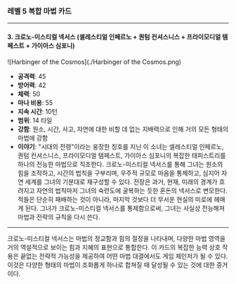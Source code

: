 ### 레벨 5 복합 마법 카드

---

#### 3. 크로노-미스티컬 넥서스 (셀레스티얼 인페르노 + 퀀텀 컨셔스니스 + 프라이모디얼 템페스트 + 가이아스 심포니)
 ![Harbinger of the Cosmos](./Harbinger of the Cosmos.png)

- **공격력**: 45
- **방어력**: 42
- **체력**: 50
- **마나 비용**: 55
- **지속 시간**: 10턴
- **범위**: 14 타일
- **강함**: 원소, 시간, 사고, 자연에 대한 비할 데 없는 지배력으로 인해 거의 모든 형태의 마법에 강함
- **이야기**: "시대의 전령"이라는 웅장한 칭호를 지닌 이 소녀는 셀레스티얼 인페르노, 퀀텀 컨셔스니스, 프라이모디얼 템페스트, 가이아스 심포니의 복잡한 태피스트리를 하나의 전능한 마법으로 직조한다. 크로노-미스티컬 넥서스를 통해 그녀는 원소의 힘을 조작하고, 시간의 법칙을 구부리며, 우주적 규모로 마음을 통제하고, 심지어 자연 세계를 그녀의 기분대로 재구성할 수 있다. 전장은 과거, 현재, 미래의 경계가 흐려지고 자연의 법칙마저 그녀의 숙련도에 굴복하는 듯한 혼돈의 넥서스로 변모한다. 적들은 단순히 패배하는 것이 아니라, 마지막 것보다 더 무서운 현실의 미로에 헤매게 된다. 그녀가 크로노-미스티컬 넥서스를 통제함으로써, 그녀는 사실상 전능해져 마법과 전략의 규칙을 다시 쓴다.

---

크로노-미스티컬 넥서스는 마법의 정교함과 힘의 절정을 나타내며, 다양한 마법 영역을 거의 역설적으로 보이는 힘과 지혜의 표현으로 통합한다. 이 카드의 복잡한 능력 상호 작용은 끝없는 전략적 가능성을 제공하여 어떤 마법 대결에서도 게임 체인저가 될 수 있다. 이것은 다양한 형태의 마법이 조화롭게 하나로 합쳐질 때 달성될 수 있는 것에 대한 증거이다.
